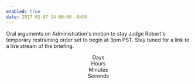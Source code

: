 ```yaml
---
enabled: true
date: 2017-02-07 14:00:00 -0400
---
```

<p>Oral arguments on Administration's motion to stay Judge Robart's temporary
restraining order set to begin at 3pm PST. Stay tuned for a link to a live
stream of the briefing.</p>
<div style="text-align: center">
  <div id="clockdiv">
    <div>
      <span class="days"></span>
      <div class="smalltext">Days</div>
    </div>
    <div>
      <span class="hours"></span>
      <div class="smalltext">Hours</div>
    </div>
    <div>
      <span class="minutes"></span>
      <div class="smalltext">Minutes</div>
    </div>
    <div>
      <span class="seconds"></span>
      <div class="smalltext">Seconds</div>
    </div>
  </div>
  </div>
<script type="text/javascript">
function getTimeRemaining(endtime) {
  var t = Date.parse(endtime) - Date.parse(new Date());
  var seconds = Math.floor((t / 1000) % 60);
  var minutes = Math.floor((t / 1000 / 60) % 60);
  var hours = Math.floor((t / (1000 * 60 * 60)) % 24);
  var days = Math.floor(t / (1000 * 60 * 60 * 24));
  return {
    'total': t,
    'days': days,
    'hours': hours,
    'minutes': minutes,
    'seconds': seconds
  };
}

function initializeClock(id, endtime) {
  var clock = document.getElementById(id);
  var daysSpan = clock.querySelector('.days');
  var hoursSpan = clock.querySelector('.hours');
  var minutesSpan = clock.querySelector('.minutes');
  var secondsSpan = clock.querySelector('.seconds');

  function updateClock() {
    var t = getTimeRemaining(endtime);

    daysSpan.innerHTML = t.days;
    hoursSpan.innerHTML = ('0' + t.hours).slice(-2);
    minutesSpan.innerHTML = ('0' + t.minutes).slice(-2);
    secondsSpan.innerHTML = ('0' + t.seconds).slice(-2);

    if (t.total <= 0) {
      clearInterval(timeinterval);
    }
  }

  updateClock();
  var timeinterval = setInterval(updateClock, 1000);
}

var deadline = new Date(Date.UTC(2017, 1, 7, 23, 0, 0));
initializeClock('clockdiv', deadline);
</script>
